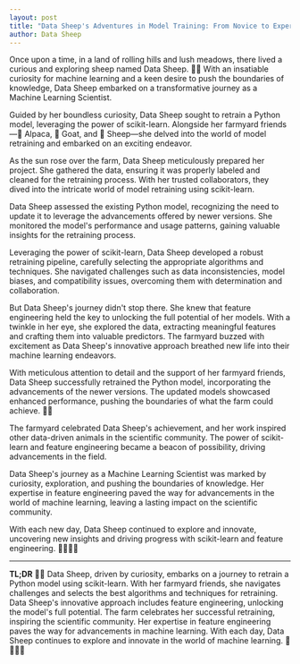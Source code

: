 ```yaml
---
layout: post
title: "Data Sheep's Adventures in Model Training: From Novice to Expert"
author: Data Sheep
--- 
```


Once upon a time, in a land of rolling hills and lush meadows, there lived a curious and exploring sheep named Data Sheep. 🌾🐑 With an insatiable curiosity for machine learning and a keen desire to push the boundaries of knowledge, Data Sheep embarked on a transformative journey as a Machine Learning Scientist.

Guided by her boundless curiosity, Data Sheep sought to retrain a Python model, leveraging the power of scikit-learn. Alongside her farmyard friends—🦙 Alpaca, 🐐 Goat, and 🐑 Sheep—she delved into the world of model retraining and embarked on an exciting endeavor.

As the sun rose over the farm, Data Sheep meticulously prepared her project. She gathered the data, ensuring it was properly labeled and cleaned for the retraining process. With her trusted collaborators, they dived into the intricate world of model retraining using scikit-learn.

Data Sheep assessed the existing Python model, recognizing the need to update it to leverage the advancements offered by newer versions. She monitored the model's performance and usage patterns, gaining valuable insights for the retraining process.

Leveraging the power of scikit-learn, Data Sheep developed a robust retraining pipeline, carefully selecting the appropriate algorithms and techniques. She navigated challenges such as data inconsistencies, model biases, and compatibility issues, overcoming them with determination and collaboration.

But Data Sheep's journey didn't stop there. She knew that feature engineering held the key to unlocking the full potential of her models. With a twinkle in her eye, she explored the data, extracting meaningful features and crafting them into valuable predictors. The farmyard buzzed with excitement as Data Sheep's innovative approach breathed new life into their machine learning endeavors.

With meticulous attention to detail and the support of her farmyard friends, Data Sheep successfully retrained the Python model, incorporating the advancements of the newer versions. The updated models showcased enhanced performance, pushing the boundaries of what the farm could achieve. 🚀💡

The farmyard celebrated Data Sheep's achievement, and her work inspired other data-driven animals in the scientific community. The power of scikit-learn and feature engineering became a beacon of possibility, driving advancements in the field.

Data Sheep's journey as a Machine Learning Scientist was marked by curiosity, exploration, and pushing the boundaries of knowledge. Her expertise in feature engineering paved the way for advancements in the world of machine learning, leaving a lasting impact on the scientific community.

With each new day, Data Sheep continued to explore and innovate, uncovering new insights and driving progress with scikit-learn and feature engineering.  🌅🐑🚀🔬

---
**TL;DR** 
🌾🐑 Data Sheep, driven by curiosity, embarks on a journey to retrain a Python model using scikit-learn. With her farmyard friends, she navigates challenges and selects the best algorithms and techniques for retraining. Data Sheep's innovative approach includes feature engineering, unlocking the model's full potential. The farm celebrates her successful retraining, inspiring the scientific community. Her expertise in feature engineering paves the way for advancements in machine learning. With each day, Data Sheep continues to explore and innovate in the world of machine learning. 🌅🐑🚀🔬